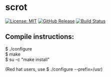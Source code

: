 # scrot
[![License: MIT](https://img.shields.io/badge/License-MIT-yellow.svg)](https://opensource.org/licenses/MIT)
[![GitHub Release](https://img.shields.io/github/release/slabua/scrot.svg)](https://github.com/slabua/scrot/releases)
[![Build Status](https://travis-ci.org/slabua/scrot.svg?branch=master)](https://travis-ci.org/slabua/scrot)

## Compile instructions:

$ ./configure  
$ make  
$ su -c "make install"  

(Red hat users, use $ ./configure --prefix=/usr)
